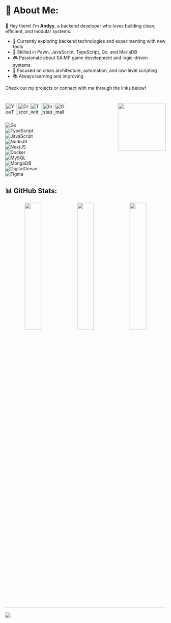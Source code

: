 # 💫 About Me:
### 
###
👋 Hey there! I'm **Andyy**, a backend developer who loves building clean, efficient, and modular systems.

- 🧠 Currently exploring backend technologies and experimenting with new tools  
- 🔧 Skilled in Pawn, JavaScript, TypeScript, Go, and MariaDB  
- 🎮 Passionate about SA:MP game development and logic-driven systems  
- 🚀 Focused on clean architecture, automation, and low-level scripting  
- 📚 Always learning and improving  

Check out my projects or connect with me through the links below!

#
###

<img align="right" height="150" src="https://i.pinimg.com/originals/04/29/89/04298998c4006e5847cf9ef157665b43.gif"  />

###

<div align="left">
  <a href="https://www.youtube.com/@ndyy_208" target="_blank">
    <img src="https://img.shields.io/badge/YouTube-FF0000?style=for-the-badge&logo=youtube&logoColor=white" height="35" alt="YouTube"/>
  </a>
  <a href="https://discord.gg/YOUR_DISCORD" target="_blank">
    <img src="https://img.shields.io/badge/Discord-7289DA?style=for-the-badge&logo=discord&logoColor=white" height="35" alt="Discord"/>
  </a>
  <a href="https://twitter.com/YOUR_TWITTER" target="_blank">
    <img src="https://img.shields.io/badge/X-000000?style=for-the-badge&logo=x-twitter&logoColor=white" height="35" alt="Twitter"/>
  </a>
  <a href="https://instagram.com/ndyndyy7" target="_blank">
    <img src="https://img.shields.io/badge/Instagram-E4405F?style=for-the-badge&logo=instagram&logoColor=white" height="35" alt="Instagram"/>
  </a>
  <a href="mailto:your.email@example.com" target="_blank">
    <img src="https://img.shields.io/badge/Gmail-D14836?style=for-the-badge&logo=gmail&logoColor=white" height="35" alt="Gmail"/>
  </a>
</div>

###

![Go](https://img.shields.io/badge/go-%2300ADD8.svg?style=for-the-badge&logo=go&logoColor=white)  
![TypeScript](https://img.shields.io/badge/typescript-%23007ACC.svg?style=for-the-badge&logo=typescript&logoColor=white)  
![JavaScript](https://img.shields.io/badge/javascript-%23323330.svg?style=for-the-badge&logo=javascript&logoColor=%23F7DF1E)  
![NodeJS](https://img.shields.io/badge/node.js-6DA55F?style=for-the-badge&logo=node.js&logoColor=white)  
![NextJS](https://img.shields.io/badge/Next.js-000000?style=for-the-badge&logo=next.js&logoColor=white)  
![Docker](https://img.shields.io/badge/Docker-2496ED.svg?style=for-the-badge&logo=docker&logoColor=white)  
![MySQL](https://img.shields.io/badge/mysql-4479A1.svg?style=for-the-badge&logo=mysql&logoColor=white)  
![MongoDB](https://img.shields.io/badge/MongoDB-%234ea94b.svg?style=for-the-badge&logo=mongodb&logoColor=white)  
![DigitalOcean](https://img.shields.io/badge/DigitalOcean-%230167ff.svg?style=for-the-badge&logo=digitalOcean&logoColor=white)  
![Figma](https://img.shields.io/badge/figma-%23F24E1E.svg?style=for-the-badge&logo=figma&logoColor=white)

###

###

## 📊 GitHub Stats:
<div align="center">
  <img src="https://github-readme-stats.vercel.app/api?username=ndyy2&theme=dark&hide_border=false&include_all_commits=true&count_private=false" width="32%" />
  <img src="https://github-readme-streak-stats.herokuapp.com/?user=ndyy2&theme=dark&hide_border=false" width="32%" />
  <img src="https://github-readme-stats.vercel.app/api/top-langs/?username=ndyy2&theme=dark&hide_border=false&include_all_commits=true&count_private=false&layout=compact" width="32%" />
</div>

###


---
[![](https://visitcount.itsvg.in/api?id=ndyy2&icon=0&color=6)](https://visitcount.itsvg.in)
